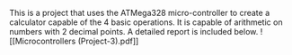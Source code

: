 This is a project that uses the ATMega328 micro-controller to create a calculator capable of the 4 basic operations. It is capable of arithmetic on numbers with 2 decimal points.
A detailed report is included below. 
![[Microcontrollers (Project-3).pdf]]
